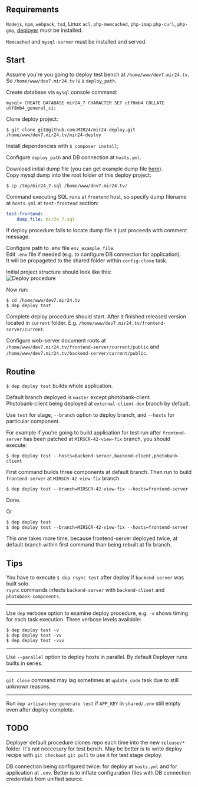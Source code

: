 ## Requirements
`Nodejs`, `npm`, `webpack`, `tsd`, Linux `acl`, `php-memcached`, `php-imap` `php-curl`, `php-gmp`, [deployer](https://deployer.org/docs/installation) must be installed.

`Memcached` and `mysql-server` must be installed and served.

## Start
Assume you're you going to deploy test bench at `/home/www/dev7.mir24.tv`. So `/home/www/dev7.mir24.tv` is a `deploy_path`.

Create database via `mysql` console command:
```mysql
mysql> CREATE DATABASE mir24_7 CHARACTER SET utf8mb4 COLLATE utf8mb4_general_ci;
```
Clone deploy project:
```
$ git clone git@github.com:MIR24/mir24-deploy.git /home/www/dev7.mir24.tv/mir24-deploy
```
Install dependencies with `$ composer install`;

Configure `deploy_path` and DB connection at `hosts.yml`.<br>

Download initial dump file (you can get example dump file [here](https://drive.google.com/open?id=1L2vvkscPZYIWjAU8QA_TtN3wbay4Yi3A)).<br>
Copy mysql dump into the root folder of this deploy project:
```
$ cp /tmp/mir24_7.sql /home/www/dev7.mir24.tv/
```
Command executing SQL runs at `frontend` host, so specify dump filename at `hosts.yml` at `test-frontend` section:
```yml
test-frontend:
    dump_file: mir24_7.sql
```
If deploy procedure fails to locate dump file it just proceeds with comment message.

Configure path to .env file `env_example_file`.<br>
Edit `.env` file if needed (e.g. to configure DB connection for application).<br>
It will be propageted to the shared folder within `config:clone` task.

Initial project structure should look like this:<br>
![Deploy procedure](https://raw.githubusercontent.com/MIR24/frontend-server-deploy/master/images/deploy_structure.png "Deploy procedure")

Now run:
```
$ cd /home/www/dev7.mir24.tv
$ dep deploy test
```

Complete deploy procedure should start.
After it finished released version located in `current` folder. 
E.g. `/home/www/dev7.mir24.tv/frontend-server/current`.

Configure web-server document roots at `/home/www/dev7.mir24.tv/frontend-server/current/public` and `/home/www/dev7.mir24.tv/backend-server/current/public`.

## Routine

`$ dep deploy test` builds whole application.

Default branch deployed is `master` except photobank-client.<br>
Photobank-client being deployed at `external-client-dev` branch by default.

Use `test` for stage, `--branch` option to deploy branch, and `--hosts` for particular component.

For example if you're going to build application for test run after `frontend-server` has been patched at `MIRSCR-42-view-fix` branch, you should execute: 
```
$ dep deploy test --hosts=backend-server,backend-client,photobank-client
```
First command builds three components at default branch.
Then run to build `frontend-server` at `MIRSCR-42-view-fix` branch.
```
$ dep deploy test --branch=MIRSCR-42-view-fix --hosts=frontend-server
```
Done.

Or
```
$ dep deploy test
$ dep deploy test --branch=MIRSCR-42-view-fix --hosts=frontend-server
```
This one takes more time, because frontend-server deployed twice, at default branch within first command than being rebuilt at fix branch.

## Tips
You have to execute `$ dep rsync test` after deploy if `backend-server` was built solo.<br>
`rsync` commands infects `backend-server` with `backend-client` and `photobank-components`.
________
Use `dep` verbose option to examine deploy procedure, e.g. `-v` shows timing for each task execution.
Three verbose levels available:
```
$ dep deploy test -v
$ dep deploy test -vv
$ dep deploy test -vvv
```
________
Use `--parallel` option to deploy hosts in parallel. 
By default Deployer runs builts in series.
________

`git clone` command may lag sometimes at `update_code` task due to still unknown reasons.
________

Run `dep artisan:key:generate test` if `APP_KEY` in `shared/.env` still empty even after deploy complete.

## TODO
Deployer default procedure clones repo each time into the new `release/*` folder. 
It's not neccesary for test bench.
May be better is to write deploy recipe with `git checkout` `git pull` to use it for test stage deploy.

DB connection being configured twice: for deploy at `hosts.yml` and for application at `.env`. Better is to inflate configuration files with DB connection credentials from unified source.
